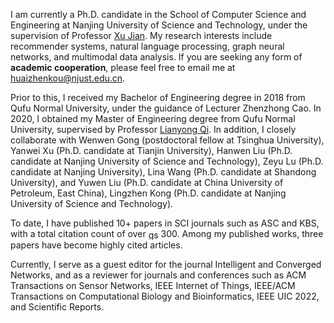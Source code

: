I am currently a Ph.D. candidate in the School of Computer Science and Engineering at Nanjing University of Science and Technology, under the supervision of Professor [Xu Jian](http://202.119.85.163/open/TutorInfo.aspx?dsbh=6!o846OAZIADvtaDDXvGCQ==&yxsh=4iVdgPyuKTE=&zydm=QP9JvMVDx3k=). My research interests include recommender systems, natural language processing, graph neural networks, and multimodal data analysis. If you are seeking any form of **academic cooperation**, please feel free to email me at [huaizhenkou@njust.edu.cn](mailto:huaizhenkou@njust.edu.cn).

Prior to this, I received my Bachelor of Engineering degree in 2018 from Qufu Normal University, under the guidance of Lecturer Zhenzhong Cao. In 2020, I obtained my Master of Engineering degree from Qufu Normal University, supervised by Professor [Lianyong Qi](https://sites.google.com/view/lianyongqi/home). In addition, I closely collaborate with Wenwen Gong (postdoctoral fellow at Tsinghua University), Yanwei Xu (Ph.D. candidate at Tianjin University), Hanwen Liu (Ph.D. candidate at Nanjing University of Science and Technology), Zeyu Lu (Ph.D. candidate at Nanjing University), Lina Wang (Ph.D. candidate at Shandong University), and Yuwen Liu (Ph.D. candidate at China University of Petroleum, East China), Lingzhen Kong (Ph.D. candidate at Nanjing University of Science and Technology).

To date, I have published 10+ papers in SCI journals such as ASC and KBS, with a total citation count of over <img src="https://scholar.google.com/favicon.ico" alt="gscite" width="16" height="16" style="vertical-align: middle;"> 300. Among my published works, three papers have become highly cited articles. 

Currently, I serve as a guest editor for the journal Intelligent and Converged Networks, and as a reviewer for journals and conferences such as ACM Transactions on Sensor Networks, IEEE Internet of Things, IEEE/ACM Transactions on Computational Biology and Bioinformatics, IEEE UIC 2022, and Scientific Reports.
